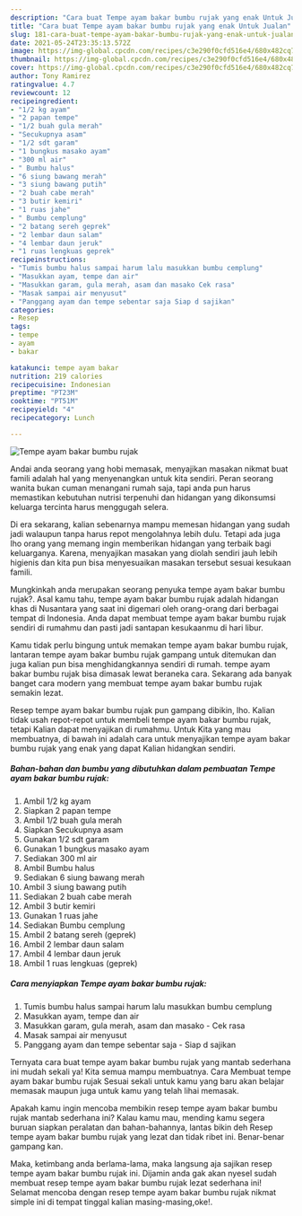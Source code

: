```yaml
---
description: "Cara buat Tempe ayam bakar bumbu rujak yang enak Untuk Jualan"
title: "Cara buat Tempe ayam bakar bumbu rujak yang enak Untuk Jualan"
slug: 181-cara-buat-tempe-ayam-bakar-bumbu-rujak-yang-enak-untuk-jualan
date: 2021-05-24T23:35:13.572Z
image: https://img-global.cpcdn.com/recipes/c3e290f0cfd516e4/680x482cq70/tempe-ayam-bakar-bumbu-rujak-foto-resep-utama.jpg
thumbnail: https://img-global.cpcdn.com/recipes/c3e290f0cfd516e4/680x482cq70/tempe-ayam-bakar-bumbu-rujak-foto-resep-utama.jpg
cover: https://img-global.cpcdn.com/recipes/c3e290f0cfd516e4/680x482cq70/tempe-ayam-bakar-bumbu-rujak-foto-resep-utama.jpg
author: Tony Ramirez
ratingvalue: 4.7
reviewcount: 12
recipeingredient:
- "1/2 kg ayam"
- "2 papan tempe"
- "1/2 buah gula merah"
- "Secukupnya asam"
- "1/2 sdt garam"
- "1 bungkus masako ayam"
- "300 ml air"
- " Bumbu halus"
- "6 siung bawang merah"
- "3 siung bawang putih"
- "2 buah cabe merah"
- "3 butir kemiri"
- "1 ruas jahe"
- " Bumbu cemplung"
- "2 batang sereh geprek"
- "2 lembar daun salam"
- "4 lembar daun jeruk"
- "1 ruas lengkuas geprek"
recipeinstructions:
- "Tumis bumbu halus sampai harum lalu masukkan bumbu cemplung"
- "Masukkan ayam, tempe dan air"
- "Masukkan garam, gula merah, asam dan masako Cek rasa"
- "Masak sampai air menyusut"
- "Panggang ayam dan tempe sebentar saja Siap d sajikan"
categories:
- Resep
tags:
- tempe
- ayam
- bakar

katakunci: tempe ayam bakar 
nutrition: 219 calories
recipecuisine: Indonesian
preptime: "PT23M"
cooktime: "PT51M"
recipeyield: "4"
recipecategory: Lunch

---
```



![Tempe ayam bakar bumbu rujak](https://img-global.cpcdn.com/recipes/c3e290f0cfd516e4/680x482cq70/tempe-ayam-bakar-bumbu-rujak-foto-resep-utama.jpg)

Andai anda seorang yang hobi memasak, menyajikan masakan nikmat buat famili adalah hal yang menyenangkan untuk kita sendiri. Peran seorang  wanita bukan cuman menangani rumah saja, tapi anda pun harus memastikan kebutuhan nutrisi terpenuhi dan hidangan yang dikonsumsi keluarga tercinta harus menggugah selera.

Di era  sekarang, kalian sebenarnya mampu memesan hidangan yang sudah jadi walaupun tanpa harus repot mengolahnya lebih dulu. Tetapi ada juga lho orang yang memang ingin memberikan hidangan yang terbaik bagi keluarganya. Karena, menyajikan masakan yang diolah sendiri jauh lebih higienis dan kita pun bisa menyesuaikan masakan tersebut sesuai kesukaan famili. 



Mungkinkah anda merupakan seorang penyuka tempe ayam bakar bumbu rujak?. Asal kamu tahu, tempe ayam bakar bumbu rujak adalah hidangan khas di Nusantara yang saat ini digemari oleh orang-orang dari berbagai tempat di Indonesia. Anda dapat membuat tempe ayam bakar bumbu rujak sendiri di rumahmu dan pasti jadi santapan kesukaanmu di hari libur.

Kamu tidak perlu bingung untuk memakan tempe ayam bakar bumbu rujak, lantaran tempe ayam bakar bumbu rujak gampang untuk ditemukan dan juga kalian pun bisa menghidangkannya sendiri di rumah. tempe ayam bakar bumbu rujak bisa dimasak lewat beraneka cara. Sekarang ada banyak banget cara modern yang membuat tempe ayam bakar bumbu rujak semakin lezat.

Resep tempe ayam bakar bumbu rujak pun gampang dibikin, lho. Kalian tidak usah repot-repot untuk membeli tempe ayam bakar bumbu rujak, tetapi Kalian dapat menyajikan di rumahmu. Untuk Kita yang mau membuatnya, di bawah ini adalah cara untuk menyajikan tempe ayam bakar bumbu rujak yang enak yang dapat Kalian hidangkan sendiri.

<!--inarticleads1-->

##### Bahan-bahan dan bumbu yang dibutuhkan dalam pembuatan Tempe ayam bakar bumbu rujak:

1. Ambil 1/2 kg ayam
1. Siapkan 2 papan tempe
1. Ambil 1/2 buah gula merah
1. Siapkan Secukupnya asam
1. Gunakan 1/2 sdt garam
1. Gunakan 1 bungkus masako ayam
1. Sediakan 300 ml air
1. Ambil  Bumbu halus
1. Sediakan 6 siung bawang merah
1. Ambil 3 siung bawang putih
1. Sediakan 2 buah cabe merah
1. Ambil 3 butir kemiri
1. Gunakan 1 ruas jahe
1. Sediakan  Bumbu cemplung
1. Ambil 2 batang sereh (geprek)
1. Ambil 2 lembar daun salam
1. Ambil 4 lembar daun jeruk
1. Ambil 1 ruas lengkuas (geprek)




<!--inarticleads2-->

##### Cara menyiapkan Tempe ayam bakar bumbu rujak:

1. Tumis bumbu halus sampai harum lalu masukkan bumbu cemplung
1. Masukkan ayam, tempe dan air
1. Masukkan garam, gula merah, asam dan masako - Cek rasa
1. Masak sampai air menyusut
1. Panggang ayam dan tempe sebentar saja - Siap d sajikan




Ternyata cara buat tempe ayam bakar bumbu rujak yang mantab sederhana ini mudah sekali ya! Kita semua mampu membuatnya. Cara Membuat tempe ayam bakar bumbu rujak Sesuai sekali untuk kamu yang baru akan belajar memasak maupun juga untuk kamu yang telah lihai memasak.

Apakah kamu ingin mencoba membikin resep tempe ayam bakar bumbu rujak mantab sederhana ini? Kalau kamu mau, mending kamu segera buruan siapkan peralatan dan bahan-bahannya, lantas bikin deh Resep tempe ayam bakar bumbu rujak yang lezat dan tidak ribet ini. Benar-benar gampang kan. 

Maka, ketimbang anda berlama-lama, maka langsung aja sajikan resep tempe ayam bakar bumbu rujak ini. Dijamin anda gak akan nyesel sudah membuat resep tempe ayam bakar bumbu rujak lezat sederhana ini! Selamat mencoba dengan resep tempe ayam bakar bumbu rujak nikmat simple ini di tempat tinggal kalian masing-masing,oke!.

